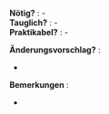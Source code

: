 **Nötig?** : - </br>
**Tauglich?** : - </br>
**Praktikabel?** : - </br>

**Änderungsvorschlag?** :

-

**Bemerkungen** :

-

